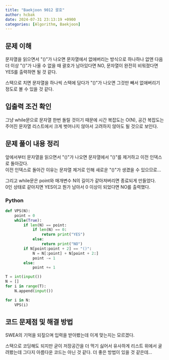 ```yaml
---
title: "Baekjoon 9012 괄호"
author: hcbak
date: 2024-07-31 23:13:19 +0900
categories: [Algorithm, Baekjoon]
---
```


## 문제 이해
문자열을 읽으면서 "()"가 나오면 문자열에서 없애버리는 방식으로 하나하나 없앤 다음 더 이상 "()"가 나올 수 없을 때 괄호가 남아있다면 NO, 문자열이 완전히 비워졌다면 YES를 출력하면 될 것 같다.

스택으로 치면 문자열을 하나씩 스택에 담다가 "()"가 나오면 그것만 빼서 없애버리기 정도로 볼 수 있을 것 같다.

## 입출력 조건 확인
그냥 while문으로 문자열 한번 돌릴 것이기 때문에 시간 복잡도는 O(N), 공간 복잡도는 주어진 문자열 리스트에서 크게 벗어나지 않아서 고려하지 않아도 될 것으로 보인다.

## 문제 풀이 내용 정리
앞에서부터 문자열을 읽으면서 "()"가 나오면 문자열에서 "()"를 제거하고 이전 인덱스로 돌아갔다.  
이전 인덱스로 돌아간 이유는 문자열 제거로 인해 새로운 "()"가 생겼을 수 있으므로...

그리고 while문은 point와 매개변수 N의 길이가 같아져버리면 종료되게 만들었다.  
0인 상태로 같아지면 YES이고 뭔가 남아서 0 이상이 되었다면 NO를 출력했다.

### Python

```python
def VPS(N):
    point = 0
    while(True):
        if len(N) == point:
            if len(N) == 0:
                return print("YES")
            else:
                return print("NO")
        if N[point:point + 2] == "()":
            N = N[:point] + N[point + 2:]
            point -= 1
        else:
            point += 1

T = int(input())
N = []
for i in range(T):
    N.append(input())

for i in N:
    VPS(i)
```

## 코드 문제점 및 해결 방법
SWEA의 기억을 되짚으며 입력을 받아봤는데 이게 맞는지는 모르겠다.

스택으로 코딩해도 되지만 굳이 저장공간을 더 먹기 싫어서 유사하게 리스트 위에서 굴려봤는데 그다지 아름다운 코드는 아닌 것 같다. 더 좋은 방법이 있을 것 같은데...